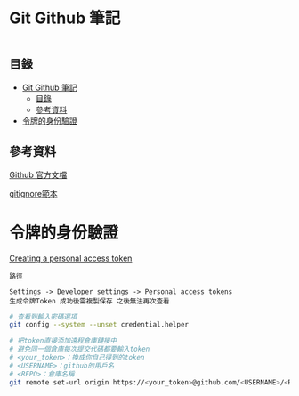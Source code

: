 # Git Github 筆記

```
```

## 目錄

- [Git Github 筆記](#git-github-筆記)
  - [目錄](#目錄)
  - [參考資料](#參考資料)
- [令牌的身份驗證](#令牌的身份驗證)

## 參考資料

[Github 官方文檔](https://docs.github.com/en/developers)

[gitignore範本](https://github.com/github/gitignore)

# 令牌的身份驗證

[Creating a personal access token](https://docs.github.com/en/authentication/keeping-your-account-and-data-secure/creating-a-personal-access-token)

`路徑`

```
Settings -> Developer settings -> Personal access tokens
生成令牌Token 成功後需複製保存 之後無法再次查看
```

```bash
# 查看到輸入密碼選項
git config --system --unset credential.helper

# 把token直接添加遠程倉庫鏈接中
# 避免同一個倉庫每次提交代碼都要輸入token
# <your_token>：換成你自己得到的token
# <USERNAME>：github的用戶名
# <REPO>：倉庫名稱
git remote set-url origin https://<your_token>@github.com/<USERNAME>/<REPO>.git
```